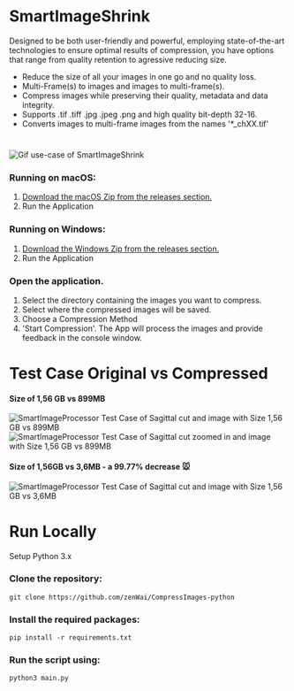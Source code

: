 # SmartImageShrink

Designed to be both user-friendly and powerful, employing state-of-the-art technologies to ensure optimal results of compression, you have options that range from quality retention to agressive reducing size.

* Reduce the size of all your images in one go and no quality loss.
* Multi-Frame(s) to images and images to multi-frame(s).
* Compress images while preserving their quality, metadata and data integrity.
* Supports .tif .tiff .jpg .jpeg .png and high quality bit-depth 32-16.
* Converts images to multi-frame images from the names '*_chXX.tif'

# 

![Gif use-case of SmartImageShrink](https://github.com/zenWai/CompressImages-python/assets/124523559/1b25040a-1420-4295-b2c1-63bbe07b1bd4)


### Running on macOS:
1. [Download the macOS Zip from the releases section.](https://github.com/zenWai/CompressImages-python/releases/download/v0.3-alpha/Compress_Images_v0.3_MacOS.zip)
2. Run the Application

### Running on Windows:
1. [Download the Windows Zip from the releases section.](https://github.com/zenWai/CompressImages-python/releases/download/v0.3-alpha/Compress_Images_v0.3_Windows.zip)
2. Run the Application

### Open the application.
1. Select the directory containing the images you want to compress.
2. Select where the compressed images will be saved.
3. Choose a Compression Method
4. 'Start Compression'. The App will process the images and provide feedback in the console window.

# Test Case Original vs Compressed

#### Size of 1,56 GB vs 899MB
![SmartImageProcessor Test Case of Sagittal cut and image with Size 1,56 GB vs 899MB](https://github.com/zenWai/CompressImages-python/assets/124523559/0e720eb4-6dd1-41b4-aaac-3d40227d4ff6)
![SmartImageProcessor Test Case of Sagittal cut zoomed in and image with Size 1,56 GB vs 899MB](https://github.com/zenWai/CompressImages-python/assets/124523559/59560038-5217-46c4-984e-982a441ee47d)

#### Size of 1,56GB vs 3,6MB - a 99.77% decrease :mouse:
![SmartImageProcessor Test Case of Sagittal cut and image with Size 1,56 GB vs 3,6MB](https://github.com/zenWai/CompressImages-python/assets/124523559/9ac4af1e-f8ec-4b79-b171-dfa1a9df7854)


# Run Locally
Setup Python 3.x

### Clone the repository:
```
git clone https://github.com/zenWai/CompressImages-python
```

### Install the required packages:
```
pip install -r requirements.txt
```
### Run the script using:
```
python3 main.py
```
